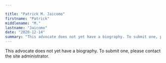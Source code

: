 ```yaml
---

title: "Patrick M. Jaicomo"
firstname: "Patrick"
middlename: "M."
lastname: "Jaicomo"
date: "2020-12-14"
summary: "This advocate does not yet have a biography. To submit one, please contact the site administrator."
---
```

This advocate does not yet have a biography. To submit one, please contact the site administrator.


